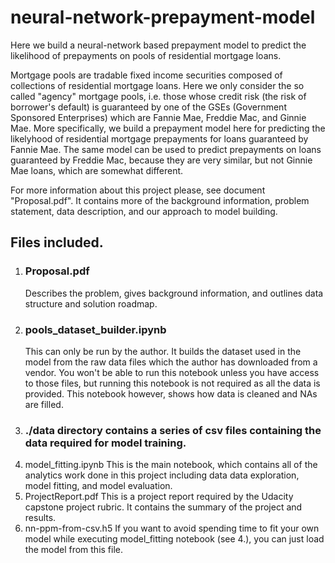 # neural-network-prepayment-model

Here we build a neural-network based prepayment model to predict the likelihood of prepayments on pools of residential mortgage loans.

Mortgage pools are tradable fixed income securities composed of collections of residential mortgage loans. Here we only consider the so called "agency" mortgage pools, i.e. those whose credit risk (the risk of borrower's default) is guaranteed by one of the GSEs (Government Sponsored Enterprises) which are Fannie Mae, Freddie Mac, and Ginnie Mae. More specifically, we build a prepayment model here for predicting the likelyhood of residential mortgage prepayments for loans guaranteed by Fannie Mae. The same model can be used to predict prepayments on loans guaranteed by Freddie Mac, because they are very similar, but not Ginnie Mae loans, which are somewhat different. 

For more information about this project please, see document "Proposal.pdf". It contains more of the background information, problem statement, data description, and our approach to model building. 

## Files included. 

1. ### Proposal.pdf <br/>
      Describes the problem, gives background information, and outlines data structure and solution roadmap. 
1. ### pools_dataset_builder.ipynb 
      This can only be run by the author. It builds the dataset used in the model from the raw data files which the author has downloaded from a vendor. You won't be able to run this notebook  unless you have access to those files, but running this notebook is not required as all the data is provided. This notebook however, shows how data is cleaned and NAs are filled. 
1. ### ./data directory contains a series of csv files containing the data required for model training. 
1. model_fitting.ipynb 
      This is the main notebook, which contains all of the analytics work done in this project including data data exploration, model fitting, and model evaluation.
1. ProjectReport.pdf
      This is a project report required by the Udacity capstone project rubric. It contains the summary of the project and results. 
1. nn-ppm-from-csv.h5
      If you want to avoid spending time to fit your own model while executing model_fitting notebook (see 4.), you can just load the model from this file. 
